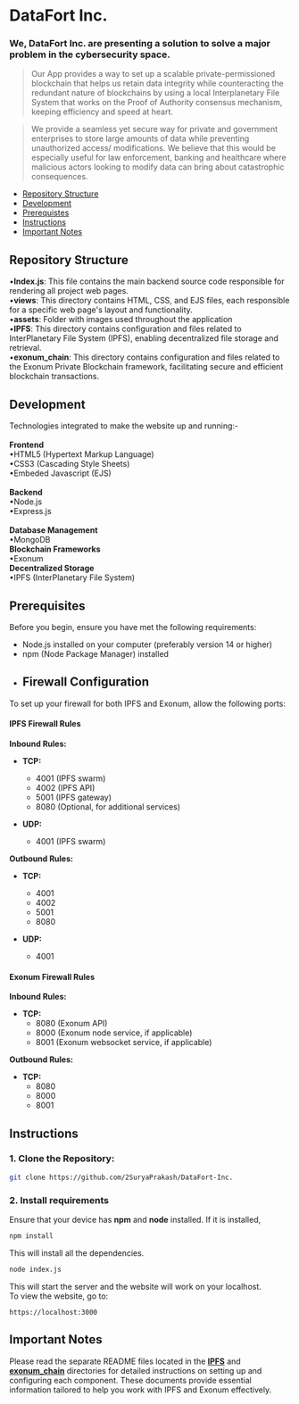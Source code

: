 # DataFort Inc.
### We, DataFort Inc. are  presenting a solution to solve a major problem in the cybersecurity space.
>Our App provides a way to set up a scalable private-permissioned blockchain that helps us retain data integrity while counteracting the redundant nature of blockchains by using a local Interplanetary File System that works on the Proof of Authority consensus mechanism, keeping efficiency and speed at heart.

>We provide a seamless yet secure way for private and government enterprises to store large amounts of data while preventing unauthorized access/ modifications. We believe that this would be especially useful for law enforcement, banking and healthcare where malicious actors looking to modify data can bring about catastrophic consequences.

+ [Repository Structure](#repository)
+ [Development](#Development)
+ [Prerequistes](#Prerequistes)
+ [Instructions](#instructions)
+ [Important Notes](#important)

## Repository Structure
•**Index.js**: This file contains the main backend source code responsible for rendering all project web pages.<br/>
•**views**: This directory contains HTML, CSS, and EJS files, each responsible for a specific web page's layout and functionality.<br/>
•**assets**: Folder with images used throughout the application<br/>
•**IPFS**: This directory contains configuration and files related to InterPlanetary File System (IPFS), enabling decentralized file storage and retrieval.<br/>
•**exonum_chain**: This directory contains configuration and files related to the Exonum Private Blockchain framework, facilitating secure and efficient blockchain transactions.<br/>

## Development
Technologies integrated to make the website up and running:-<br/>
<br/>
**Frontend**<br/>
•HTML5 (Hypertext Markup Language)<br/>
•CSS3 (Cascading Style Sheets)<br/>
•Embeded Javascript (EJS)<br/>
<br/>
**Backend**<br/>
•Node.js<br/>
•Express.js<br/>
<br/>
**Database Management**<br/>
•MongoDB<br/>
**Blockchain Frameworks**<br/>
•Exonum<br/>
**Decentralized Storage**<br/>
•IPFS (InterPlanetary File System)<br/>

## Prerequisites

Before you begin, ensure you have met the following requirements:

- Node.js installed on your computer (preferably version 14 or higher)
- npm (Node Package Manager) installed
- ## Firewall Configuration

To set up your firewall for both IPFS and Exonum, allow the following ports:

#### IPFS Firewall Rules

**Inbound Rules:**
- **TCP:**
  - 4001 (IPFS swarm)
  - 4002 (IPFS API)
  - 5001 (IPFS gateway)
  - 8080 (Optional, for additional services)
  
- **UDP:**
  - 4001 (IPFS swarm)

**Outbound Rules:**
- **TCP:**
  - 4001
  - 4002
  - 5001
  - 8080

- **UDP:**
  - 4001

#### Exonum Firewall Rules

**Inbound Rules:**
- **TCP:**
  - 8080 (Exonum API)
  - 8000 (Exonum node service, if applicable)
  - 8001 (Exonum websocket service, if applicable)

**Outbound Rules:**
- **TCP:**
  - 8080
  - 8000
  - 8001

## Instructions
### 1.	Clone the Repository:
```bash
git clone https://github.com/2SuryaPrakash/DataFort-Inc.
```
### 2. Install requirements
Ensure that your device has **npm** and **node** installed.
If it is installed,
```bash
npm install
```
This will install all the dependencies.
```bash
node index.js
```
This will start the server and the website will work on your localhost.<br/>
To view the website, go to:
```
https://localhost:3000
```

## Important Notes

Please read the separate README files located in the **[IPFS](./IPFS/ReadMe.md)** and **[exonum_chain](./exonum_chain/ReadMe.md)** directories for detailed instructions on setting up and configuring each component. These documents provide essential information tailored to help you work with IPFS and Exonum effectively.

